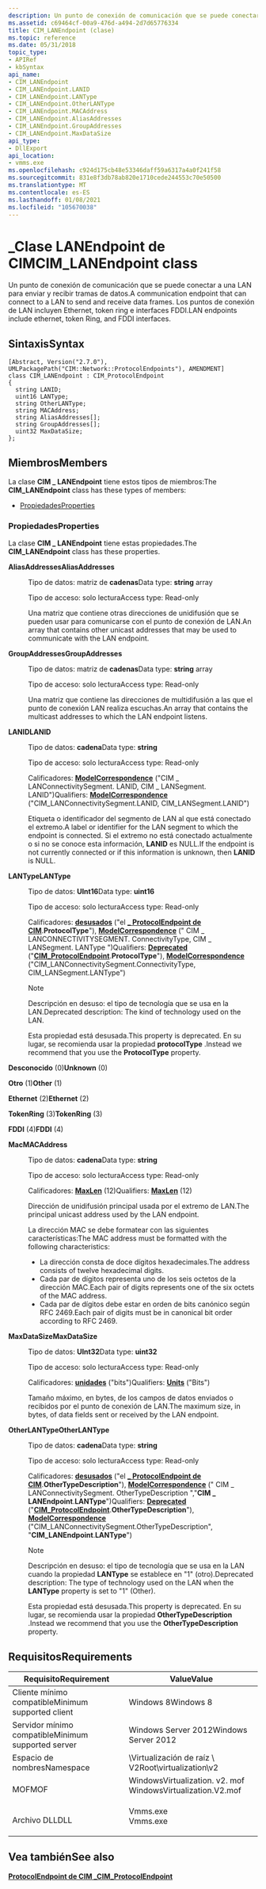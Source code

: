 ```yaml
---
description: Un punto de conexión de comunicación que se puede conectar a una LAN para enviar y recibir tramas de datos. Los puntos de conexión de LAN incluyen Ethernet, token ring e interfaces FDDI.
ms.assetid: c69464cf-00a9-476d-a494-2d7d65776334
title: CIM_LANEndpoint (clase)
ms.topic: reference
ms.date: 05/31/2018
topic_type:
- APIRef
- kbSyntax
api_name:
- CIM_LANEndpoint
- CIM_LANEndpoint.LANID
- CIM_LANEndpoint.LANType
- CIM_LANEndpoint.OtherLANType
- CIM_LANEndpoint.MACAddress
- CIM_LANEndpoint.AliasAddresses
- CIM_LANEndpoint.GroupAddresses
- CIM_LANEndpoint.MaxDataSize
api_type:
- DllExport
api_location:
- vmms.exe
ms.openlocfilehash: c924d175cb48e53346daff59a6317a4a0f241f58
ms.sourcegitcommit: 831e8f3db78ab820e1710cede244553c70e50500
ms.translationtype: MT
ms.contentlocale: es-ES
ms.lasthandoff: 01/08/2021
ms.locfileid: "105670038"
---
```

# <a name="cim_lanendpoint-class"></a><span data-ttu-id="ad97c-104">\_Clase LANEndpoint de CIM</span><span class="sxs-lookup"><span data-stu-id="ad97c-104">CIM\_LANEndpoint class</span></span>

<span data-ttu-id="ad97c-105">Un punto de conexión de comunicación que se puede conectar a una LAN para enviar y recibir tramas de datos.</span><span class="sxs-lookup"><span data-stu-id="ad97c-105">A communication endpoint that can connect to a LAN to send and receive data frames.</span></span> <span data-ttu-id="ad97c-106">Los puntos de conexión de LAN incluyen Ethernet, token ring e interfaces FDDI.</span><span class="sxs-lookup"><span data-stu-id="ad97c-106">LAN endpoints include ethernet, token Ring, and FDDI interfaces.</span></span>

## <a name="syntax"></a><span data-ttu-id="ad97c-107">Sintaxis</span><span class="sxs-lookup"><span data-stu-id="ad97c-107">Syntax</span></span>

``` syntax
[Abstract, Version("2.7.0"), UMLPackagePath("CIM::Network::ProtocolEndpoints"), AMENDMENT]
class CIM_LANEndpoint : CIM_ProtocolEndpoint
{
  string LANID;
  uint16 LANType;
  string OtherLANType;
  string MACAddress;
  string AliasAddresses[];
  string GroupAddresses[];
  uint32 MaxDataSize;
};
```

## <a name="members"></a><span data-ttu-id="ad97c-108">Miembros</span><span class="sxs-lookup"><span data-stu-id="ad97c-108">Members</span></span>

<span data-ttu-id="ad97c-109">La clase **CIM \_ LANEndpoint** tiene estos tipos de miembros:</span><span class="sxs-lookup"><span data-stu-id="ad97c-109">The **CIM\_LANEndpoint** class has these types of members:</span></span>

-   [<span data-ttu-id="ad97c-110">Propiedades</span><span class="sxs-lookup"><span data-stu-id="ad97c-110">Properties</span></span>](#properties)

### <a name="properties"></a><span data-ttu-id="ad97c-111">Propiedades</span><span class="sxs-lookup"><span data-stu-id="ad97c-111">Properties</span></span>

<span data-ttu-id="ad97c-112">La clase **CIM \_ LANEndpoint** tiene estas propiedades.</span><span class="sxs-lookup"><span data-stu-id="ad97c-112">The **CIM\_LANEndpoint** class has these properties.</span></span>

<dl> <dt>

<span data-ttu-id="ad97c-113">**AliasAddresses**</span><span class="sxs-lookup"><span data-stu-id="ad97c-113">**AliasAddresses**</span></span>
</dt> <dd> <dl> <dt>

<span data-ttu-id="ad97c-114">Tipo de datos: matriz de **cadenas**</span><span class="sxs-lookup"><span data-stu-id="ad97c-114">Data type: **string** array</span></span>
</dt> <dt>

<span data-ttu-id="ad97c-115">Tipo de acceso: solo lectura</span><span class="sxs-lookup"><span data-stu-id="ad97c-115">Access type: Read-only</span></span>
</dt> </dl>

<span data-ttu-id="ad97c-116">Una matriz que contiene otras direcciones de unidifusión que se pueden usar para comunicarse con el punto de conexión de LAN.</span><span class="sxs-lookup"><span data-stu-id="ad97c-116">An array that contains other unicast addresses that may be used to communicate with the LAN endpoint.</span></span>

</dd> <dt>

<span data-ttu-id="ad97c-117">**GroupAddresses**</span><span class="sxs-lookup"><span data-stu-id="ad97c-117">**GroupAddresses**</span></span>
</dt> <dd> <dl> <dt>

<span data-ttu-id="ad97c-118">Tipo de datos: matriz de **cadenas**</span><span class="sxs-lookup"><span data-stu-id="ad97c-118">Data type: **string** array</span></span>
</dt> <dt>

<span data-ttu-id="ad97c-119">Tipo de acceso: solo lectura</span><span class="sxs-lookup"><span data-stu-id="ad97c-119">Access type: Read-only</span></span>
</dt> </dl>

<span data-ttu-id="ad97c-120">Una matriz que contiene las direcciones de multidifusión a las que el punto de conexión LAN realiza escuchas.</span><span class="sxs-lookup"><span data-stu-id="ad97c-120">An array that contains the multicast addresses to which the LAN endpoint listens.</span></span>

</dd> <dt>

<span data-ttu-id="ad97c-121">**LANID**</span><span class="sxs-lookup"><span data-stu-id="ad97c-121">**LANID**</span></span>
</dt> <dd> <dl> <dt>

<span data-ttu-id="ad97c-122">Tipo de datos: **cadena**</span><span class="sxs-lookup"><span data-stu-id="ad97c-122">Data type: **string**</span></span>
</dt> <dt>

<span data-ttu-id="ad97c-123">Tipo de acceso: solo lectura</span><span class="sxs-lookup"><span data-stu-id="ad97c-123">Access type: Read-only</span></span>
</dt> <dt>

<span data-ttu-id="ad97c-124">Calificadores: [**ModelCorrespondence**](/windows/desktop/WmiSdk/standard-qualifiers) ("CIM \_ LANConnectivitySegment. LANID, CIM \_ LANSegment. LANID")</span><span class="sxs-lookup"><span data-stu-id="ad97c-124">Qualifiers: [**ModelCorrespondence**](/windows/desktop/WmiSdk/standard-qualifiers) ("CIM\_LANConnectivitySegment.LANID, CIM\_LANSegment.LANID")</span></span>
</dt> </dl>

<span data-ttu-id="ad97c-125">Etiqueta o identificador del segmento de LAN al que está conectado el extremo.</span><span class="sxs-lookup"><span data-stu-id="ad97c-125">A label or identifier for the LAN segment to which the endpoint is connected.</span></span> <span data-ttu-id="ad97c-126">Si el extremo no está conectado actualmente o si no se conoce esta información, **LANID** es NULL.</span><span class="sxs-lookup"><span data-stu-id="ad97c-126">If the endpoint is not currently connected or if this information is unknown, then **LANID** is NULL.</span></span>

</dd> <dt>

<span data-ttu-id="ad97c-127">**LANType**</span><span class="sxs-lookup"><span data-stu-id="ad97c-127">**LANType**</span></span>
</dt> <dd> <dl> <dt>

<span data-ttu-id="ad97c-128">Tipo de datos: **UInt16**</span><span class="sxs-lookup"><span data-stu-id="ad97c-128">Data type: **uint16**</span></span>
</dt> <dt>

<span data-ttu-id="ad97c-129">Tipo de acceso: solo lectura</span><span class="sxs-lookup"><span data-stu-id="ad97c-129">Access type: Read-only</span></span>
</dt> <dt>

<span data-ttu-id="ad97c-130">Calificadores: [**desusados**](/windows/desktop/WmiSdk/standard-wmi-qualifiers) ("el [**\_ ProtocolEndpoint de CIM**](cim-protocolendpoint.md).**ProtocolType**"), [**ModelCorrespondence**](/windows/desktop/WmiSdk/standard-qualifiers) (" CIM \_ LANCONNECTIVITYSEGMENT. ConnectivityType, CIM \_ LANSegment. LANType ")</span><span class="sxs-lookup"><span data-stu-id="ad97c-130">Qualifiers: [**Deprecated**](/windows/desktop/WmiSdk/standard-wmi-qualifiers) ("[**CIM\_ProtocolEndpoint**](cim-protocolendpoint.md).**ProtocolType**"), [**ModelCorrespondence**](/windows/desktop/WmiSdk/standard-qualifiers) ("CIM\_LANConnectivitySegment.ConnectivityType, CIM\_LANSegment.LANType")</span></span>
</dt> </dl>

> [!Note]  
> <span data-ttu-id="ad97c-131">Descripción en desuso: el tipo de tecnología que se usa en la LAN.</span><span class="sxs-lookup"><span data-stu-id="ad97c-131">Deprecated description: The kind of technology used on the LAN.</span></span>

 

<span data-ttu-id="ad97c-132">Esta propiedad está desusada.</span><span class="sxs-lookup"><span data-stu-id="ad97c-132">This property is deprecated.</span></span> <span data-ttu-id="ad97c-133">En su lugar, se recomienda usar la propiedad **protocolType** .</span><span class="sxs-lookup"><span data-stu-id="ad97c-133">Instead we recommend that you use the **ProtocolType** property.</span></span>

<dt>

<span id="Unknown"></span><span id="unknown"></span><span id="UNKNOWN"></span>

<span data-ttu-id="ad97c-134">**Desconocido** (0)</span><span class="sxs-lookup"><span data-stu-id="ad97c-134">**Unknown** (0)</span></span>


</dt> <dd></dd> <dt>

<span id="Other"></span><span id="other"></span><span id="OTHER"></span>

<span data-ttu-id="ad97c-135">**Otro** (1)</span><span class="sxs-lookup"><span data-stu-id="ad97c-135">**Other** (1)</span></span>


</dt> <dd></dd> <dt>

<span id="Ethernet"></span><span id="ethernet"></span><span id="ETHERNET"></span>

<span data-ttu-id="ad97c-136">**Ethernet** (2)</span><span class="sxs-lookup"><span data-stu-id="ad97c-136">**Ethernet** (2)</span></span>


</dt> <dd></dd> <dt>

<span id="TokenRing"></span><span id="tokenring"></span><span id="TOKENRING"></span>

<span data-ttu-id="ad97c-137">**TokenRing** (3)</span><span class="sxs-lookup"><span data-stu-id="ad97c-137">**TokenRing** (3)</span></span>


</dt> <dd></dd> <dt>

<span id="FDDI"></span><span id="fddi"></span>

<span data-ttu-id="ad97c-138">**FDDI** (4)</span><span class="sxs-lookup"><span data-stu-id="ad97c-138">**FDDI** (4)</span></span>


</dt> <dd></dd> </dl>

</dd> <dt>

<span data-ttu-id="ad97c-139">**Mac**</span><span class="sxs-lookup"><span data-stu-id="ad97c-139">**MACAddress**</span></span>
</dt> <dd> <dl> <dt>

<span data-ttu-id="ad97c-140">Tipo de datos: **cadena**</span><span class="sxs-lookup"><span data-stu-id="ad97c-140">Data type: **string**</span></span>
</dt> <dt>

<span data-ttu-id="ad97c-141">Tipo de acceso: solo lectura</span><span class="sxs-lookup"><span data-stu-id="ad97c-141">Access type: Read-only</span></span>
</dt> <dt>

<span data-ttu-id="ad97c-142">Calificadores: [**MaxLen**](/windows/desktop/WmiSdk/standard-qualifiers) (12)</span><span class="sxs-lookup"><span data-stu-id="ad97c-142">Qualifiers: [**MaxLen**](/windows/desktop/WmiSdk/standard-qualifiers) (12)</span></span>
</dt> </dl>

<span data-ttu-id="ad97c-143">Dirección de unidifusión principal usada por el extremo de LAN.</span><span class="sxs-lookup"><span data-stu-id="ad97c-143">The principal unicast address used by the LAN endpoint.</span></span>

<span data-ttu-id="ad97c-144">La dirección MAC se debe formatear con las siguientes características:</span><span class="sxs-lookup"><span data-stu-id="ad97c-144">The MAC address must be formatted with the following characteristics:</span></span>

-   <span data-ttu-id="ad97c-145">La dirección consta de doce dígitos hexadecimales.</span><span class="sxs-lookup"><span data-stu-id="ad97c-145">The address consists of twelve hexadecimal digits.</span></span>
-   <span data-ttu-id="ad97c-146">Cada par de dígitos representa uno de los seis octetos de la dirección MAC.</span><span class="sxs-lookup"><span data-stu-id="ad97c-146">Each pair of digits represents one of the six octets of the MAC address.</span></span>
-   <span data-ttu-id="ad97c-147">Cada par de dígitos debe estar en orden de bits canónico según RFC 2469.</span><span class="sxs-lookup"><span data-stu-id="ad97c-147">Each pair of digits must be in canonical bit order according to RFC 2469.</span></span>

</dd> <dt>

<span data-ttu-id="ad97c-148">**MaxDataSize**</span><span class="sxs-lookup"><span data-stu-id="ad97c-148">**MaxDataSize**</span></span>
</dt> <dd> <dl> <dt>

<span data-ttu-id="ad97c-149">Tipo de datos: **UInt32**</span><span class="sxs-lookup"><span data-stu-id="ad97c-149">Data type: **uint32**</span></span>
</dt> <dt>

<span data-ttu-id="ad97c-150">Tipo de acceso: solo lectura</span><span class="sxs-lookup"><span data-stu-id="ad97c-150">Access type: Read-only</span></span>
</dt> <dt>

<span data-ttu-id="ad97c-151">Calificadores: [**unidades**](/windows/desktop/WmiSdk/standard-qualifiers) ("bits")</span><span class="sxs-lookup"><span data-stu-id="ad97c-151">Qualifiers: [**Units**](/windows/desktop/WmiSdk/standard-qualifiers) ("Bits")</span></span>
</dt> </dl>

<span data-ttu-id="ad97c-152">Tamaño máximo, en bytes, de los campos de datos enviados o recibidos por el punto de conexión de LAN.</span><span class="sxs-lookup"><span data-stu-id="ad97c-152">The maximum size, in bytes, of data fields sent or received by the LAN endpoint.</span></span>

</dd> <dt>

<span data-ttu-id="ad97c-153">**OtherLANType**</span><span class="sxs-lookup"><span data-stu-id="ad97c-153">**OtherLANType**</span></span>
</dt> <dd> <dl> <dt>

<span data-ttu-id="ad97c-154">Tipo de datos: **cadena**</span><span class="sxs-lookup"><span data-stu-id="ad97c-154">Data type: **string**</span></span>
</dt> <dt>

<span data-ttu-id="ad97c-155">Tipo de acceso: solo lectura</span><span class="sxs-lookup"><span data-stu-id="ad97c-155">Access type: Read-only</span></span>
</dt> <dt>

<span data-ttu-id="ad97c-156">Calificadores: [**desusados**](/windows/desktop/WmiSdk/standard-wmi-qualifiers) ("el [**\_ ProtocolEndpoint de CIM**](cim-protocolendpoint.md).**OtherTypeDescription**"), [**ModelCorrespondence**](/windows/desktop/WmiSdk/standard-qualifiers) (" CIM \_ LANConnectivitySegment. OtherTypeDescription ","**CIM \_ LANEndpoint**.**LANType**")</span><span class="sxs-lookup"><span data-stu-id="ad97c-156">Qualifiers: [**Deprecated**](/windows/desktop/WmiSdk/standard-wmi-qualifiers) ("[**CIM\_ProtocolEndpoint**](cim-protocolendpoint.md).**OtherTypeDescription**"), [**ModelCorrespondence**](/windows/desktop/WmiSdk/standard-qualifiers) ("CIM\_LANConnectivitySegment.OtherTypeDescription", "**CIM\_LANEndpoint**.**LANType**")</span></span>
</dt> </dl>

> [!Note]  
> <span data-ttu-id="ad97c-157">Descripción en desuso: el tipo de tecnología que se usa en la LAN cuando la propiedad **LANType** se establece en "1" (otro).</span><span class="sxs-lookup"><span data-stu-id="ad97c-157">Deprecated description: The type of technology used on the LAN when the **LANType** property is set to "1" (Other).</span></span>

 

<span data-ttu-id="ad97c-158">Esta propiedad está desusada.</span><span class="sxs-lookup"><span data-stu-id="ad97c-158">This property is deprecated.</span></span> <span data-ttu-id="ad97c-159">En su lugar, se recomienda usar la propiedad **OtherTypeDescription** .</span><span class="sxs-lookup"><span data-stu-id="ad97c-159">Instead we recommend that you use the **OtherTypeDescription** property.</span></span>

</dd> </dl>

## <a name="requirements"></a><span data-ttu-id="ad97c-160">Requisitos</span><span class="sxs-lookup"><span data-stu-id="ad97c-160">Requirements</span></span>



| <span data-ttu-id="ad97c-161">Requisito</span><span class="sxs-lookup"><span data-stu-id="ad97c-161">Requirement</span></span> | <span data-ttu-id="ad97c-162">Value</span><span class="sxs-lookup"><span data-stu-id="ad97c-162">Value</span></span> |
|-------------------------------------|---------------------------------------------------------------------------------------------------------|
| <span data-ttu-id="ad97c-163">Cliente mínimo compatible</span><span class="sxs-lookup"><span data-stu-id="ad97c-163">Minimum supported client</span></span><br/> | <span data-ttu-id="ad97c-164">Windows 8</span><span class="sxs-lookup"><span data-stu-id="ad97c-164">Windows 8</span></span><br/>                                                                                    |
| <span data-ttu-id="ad97c-165">Servidor mínimo compatible</span><span class="sxs-lookup"><span data-stu-id="ad97c-165">Minimum supported server</span></span><br/> | <span data-ttu-id="ad97c-166">Windows Server 2012</span><span class="sxs-lookup"><span data-stu-id="ad97c-166">Windows Server 2012</span></span><br/>                                                                          |
| <span data-ttu-id="ad97c-167">Espacio de nombres</span><span class="sxs-lookup"><span data-stu-id="ad97c-167">Namespace</span></span><br/>                | <span data-ttu-id="ad97c-168">\\Virtualización de raíz \\ V2</span><span class="sxs-lookup"><span data-stu-id="ad97c-168">Root\\virtualization\\v2</span></span><br/>                                                                     |
| <span data-ttu-id="ad97c-169">MOF</span><span class="sxs-lookup"><span data-stu-id="ad97c-169">MOF</span></span><br/>                      | <dl> <span data-ttu-id="ad97c-170"><dt>WindowsVirtualization. v2. mof</dt></span><span class="sxs-lookup"><span data-stu-id="ad97c-170"><dt>WindowsVirtualization.V2.mof</dt></span></span> </dl> |
| <span data-ttu-id="ad97c-171">Archivo DLL</span><span class="sxs-lookup"><span data-stu-id="ad97c-171">DLL</span></span><br/>                      | <dl> <span data-ttu-id="ad97c-172"><dt>Vmms.exe</dt></span><span class="sxs-lookup"><span data-stu-id="ad97c-172"><dt>Vmms.exe</dt></span></span> </dl>                     |



## <a name="see-also"></a><span data-ttu-id="ad97c-173">Vea también</span><span class="sxs-lookup"><span data-stu-id="ad97c-173">See also</span></span>

<dl> <dt>

[<span data-ttu-id="ad97c-174">**ProtocolEndpoint de CIM \_**</span><span class="sxs-lookup"><span data-stu-id="ad97c-174">**CIM\_ProtocolEndpoint**</span></span>](cim-protocolendpoint.md)
</dt> </dl>

 

